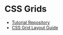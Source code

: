 # CSS Grids

- [Tutorial Repository](https://github.com/petryca/esme-bento-grid)
- [CSS Grid Layout Guide](https://css-tricks.com/snippets/css/complete-guide-grid/)